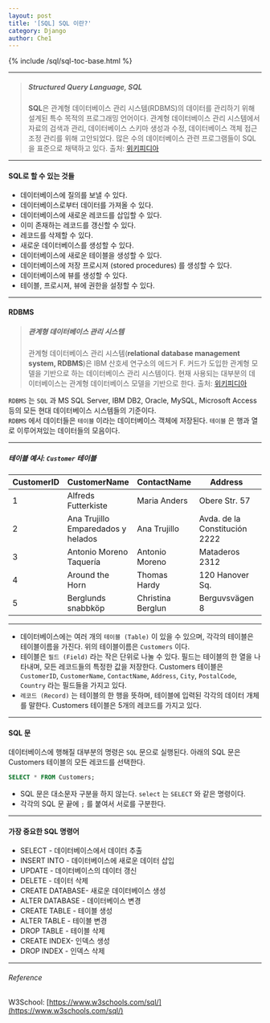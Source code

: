 ```yaml
--- 
layout: post 
title: '[SQL] SQL 이란?'
category: Django 
author: Che1 
--- 
```


{% include /sql/sql-toc-base.html %}

- - -

> ##### Structured Query Language, SQL
> 
> **SQL**은 관계형 데이터베이스 관리 시스템(RDBMS)의 데이터를 관리하기 위해 설계된 특수 목적의 프로그래밍 언어이다. 관계형 데이터베이스 관리 시스템에서 자료의 검색과 관리, 데이터베이스 스키마 생성과
수정, 데이터베이스 객체 접근 조정 관리를 위해 고안되었다. 많은 수의 데이터베이스 관련 프로그램들이 SQL을 표준으로 채택하고 있다. 
> 출처: [위키피디아](https://ko.wikipedia.org/wiki/SQL)

- - - 

#### SQL로 할 수 있는 것들 
- 데이터베이스에 질의를 보낼 수 있다. 
- 데이터베이스로부터 데이터를 가져올 수 있다. 
- 데이터베이스에 새로운 레코드를 삽입할 수 있다. 
- 이미 존재하는 레코드를 갱신할 수 있다. 
- 레코드를 삭제할 수 있다. 
- 새로운 데이터베이스를 생성할 수 있다. 
- 데이터베이스에 새로운 테이블을 생성할 수 있다. 
- 데이터베이스에 저장 프로시져 (stored procedures) 를 생성할 수 있다. 
- 데이터베이스에 뷰를 생성할 수 있다. 
- 테이블, 프로시져, 뷰에 권한을 설정할 수 있다. 

- - - 

#### RDBMS 

> ##### 관계형 데이터베이스 관리 시스템 
> 
> 관계형 데이터베이스 관리 시스템(**relational database management system, RDBMS**)은 IBM 산호세 연구소의 에드거 F. 커드가 도입한 관계형 모델을 기반으로 하는 데이터베이스 관리 시스템이다. 현재 사용되는 대부분의 데이터베이스는 관계형 데이터베이스 모델을 기반으로 한다. 
> 출처: [위키피디아](https://ko.wikipedia.org/wiki/%EA%B4%80%EA%B3%84%ED%98%95_%EB%8D%B0%EC%9D%B4%ED%84%B0%EB%B2%A0%EC%9D%B4%EC%8A%A4_%EA%B4%80%EB%A6%AC_%EC%8B%9C%EC%8A%A4%ED%85%9C)

`RDBMS` 는 `SQL` 과 MS SQL Server, IBM DB2, Oracle, MySQL, Microsoft Access 등의 모든 현대 데이터베이스 시스템들의 기준이다.  
`RDBMS` 에서 데이터들은 `테이블` 이라는 데이터베이스 객체에 저장된다. `테이블` 은 행과 열로 이루어져있는 데이터들의 모음이다. 

- - - 

##### 테이블 예시: `Customer` 테이블

<table class="table table-striped table-bordered">
    <thead>
        <tr>
            <th>CustomerID</th>
            <th>CustomerName</th>
            <th>ContactName</th>
            <th>Address</th>
            <th>City</th>
            <th>PostalCode</th>
            <th>Country</th>
        </tr>
    </thead>
    <tbody>
        <tr>
            <td>1</td>
            <td>Alfreds Futterkiste</td>
            <td>Maria Anders</td>
            <td>Obere Str. 57</td>
            <td>Berlin</td>
            <td>12209</td>
            <td>Germany</td>
        </tr>
        <tr>
            <td>2</td>
            <td>Ana Trujillo Emparedados y helados</td>
            <td>Ana Trujillo</td>
            <td>Avda. de la Constitución 2222</td>
            <td>México D.F.</td>
            <td>05021</td>
            <td>Mexico</td>
        </tr>
        <tr>
            <td>3</td>
            <td>Antonio Moreno Taquería</td>
            <td>Antonio Moreno</td>
            <td>Mataderos 2312</td>
            <td>México D.F.</td>
            <td>05023</td>
            <td>Mexico</td>
        </tr>
        <tr>
            <td>4</td>
            <td>Around the Horn</td>
            <td>Thomas Hardy</td>
            <td>120 Hanover Sq.</td>
            <td>London</td>
            <td>WA1 1DP</td>
            <td>UK</td>
        </tr>
        <tr>
            <td>5</td>
            <td>Berglunds snabbköp</td>
            <td>Christina Berglun</td>
            <td>Berguvsvägen 8</td>
            <td>Luleå</td>
            <td>S-958 22</td>
            <td>Sweden</td>
        </tr>
    </tbody>
</table>

- - - 

- 데이터베이스에는 여러 개의 `테이블 (Table)` 이 있을 수 있으며, 각각의 테이블은 테이블이름을 가진다. 위의 테이블이름은 `Customers` 이다. 
- 테이블은 `필드 (Field)` 라는 작은 단위로 나눌 수 있다. 필드는 테이블의 한 열을 나타내며, 모든 레코드들의 특정한 값을 저장한다. Customers 테이블은 `CustomerID`, `CustomerName`, `ContactName`, `Address`, `City`, `PostalCode`, `Country` 라는 필드들을 가지고 있다. 
- `레코드 (Record)` 는 테이블의 한 행을 뜻하며, 테이블에 입력된 각각의 데이터 개체를 말한다. Customers 테이블은 5개의 레코드를 가지고 있다. 

- - -

#### SQL 문 

데이터베이스에 행해질 대부분의 명령은 `SQL` 문으로 실행된다. 아래의 SQL 문은 Customers 테이블의 모든 레코드를 선택한다. 
```sql 
SELECT * FROM Customers; 
``` 
- SQL 문은 대소문자 구분을 하지 않는다. `select` 는 `SELECT` 와 같은 명령이다. 
- 각각의 SQL 문 끝에 `;` 를 붙여서 서로를 구분한다. 

- - - 

#### 가장 중요한 SQL 명령어
- SELECT - 데이터베이스에서 데이터 추출 
- INSERT INTO - 데이터베이스에 새로운 데이터 삽입 
- UPDATE - 데이터베이스의 데이터 갱신
- DELETE - 데이터 삭제 
- CREATE DATABASE- 새로운 데이터베이스 생성 
- ALTER DATABASE - 데이터베이스 변경 
- CREATE TABLE - 테이블 생성 
- ALTER TABLE - 테이블 변경 
- DROP TABLE - 테이블 삭제 
- CREATE INDEX- 인덱스 생성 
- DROP INDEX - 인덱스 삭제 

- - -

<span id="reference"></span>
###### Reference

W3School: [https://www.w3schools.com/sql/](https://www.w3schools.com/sql/)
 
